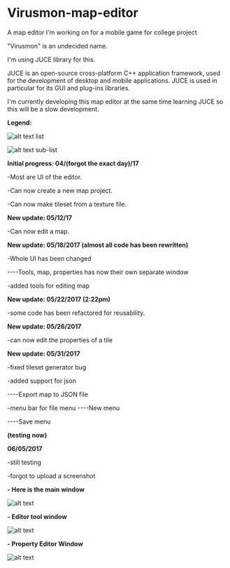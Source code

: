 # Virusmon-map-editor
A map editor I'm working on for a mobile game for college project

"Virusmon" is an undecided name. 

I'm using JUCE library for this. 

JUCE is an open-source cross-platform C++ application framework, used for the development of desktop and mobile applications. JUCE is used in particular for its GUI and plug-ins libraries.

I'm currently developing this map editor at the same time learning JUCE so this will be a slow development.


<b>Legend:</b>

![alt text](http://i.imgur.com/3vZfR47.png) list


![alt text](http://i.imgur.com/DB79uf1.png) sub-list


<b>Initial progress: 04/(forgot the exact day)/17</b>

-Most are UI of the editor.

-Can now create a new map project.

-Can now make tileset from a texture file. 

<b>New update: 05/12/17</b>

-Can now edit a map.

<b>New update: 05/18/2017 (almost all code has been rewritten)</b>

-Whole UI has been changed

----Tools, map, properties has now their own separate window

-added tools for editing map

<b>New update: 05/22/2017 (2:22pm)</b>

-some code has been refactored for reusability.

<b>New update: 05/26/2017</b>

-can now edit the properties of a tile

<b>New update: 05/31/2017</b>

-fixed tileset generator bug

-added support for json

----Export map to JSON file

-menu bar for file menu 
----New menu

----Save menu

<b>(testing now)</b>

<b>06/05/2017</b>

-still testing

-forgot to upload a screenshot

<b> - Here is the main window </b>

![alt text](http://i.imgur.com/46A8jvm.png)

<b> - Editor tool window </b>

![alt text](http://i.imgur.com/prwaZJq.png)

<b> - Property Editor Window </b>

![alt text](https://puu.sh/wbpa8/ba08c0683d.png)

   
     
